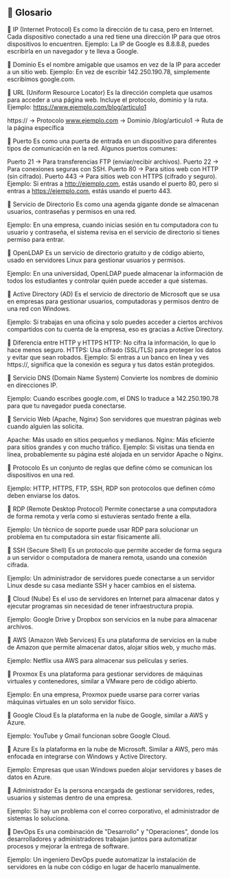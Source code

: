 ## 📑 Glosario

📌 IP (Internet Protocol)
Es como la dirección de tu casa, pero en Internet. Cada dispositivo conectado a una red tiene una dirección IP para que otros dispositivos lo encuentren.
Ejemplo: La IP de Google es 8.8.8.8, puedes escribirla en un navegador y te lleva a Google.

📌 Dominio
Es el nombre amigable que usamos en vez de la IP para acceder a un sitio web.
Ejemplo: En vez de escribir 142.250.190.78, simplemente escribimos google.com.

📌 URL (Uniform Resource Locator)
Es la dirección completa que usamos para acceder a una página web. Incluye el protocolo, dominio y la ruta.
Ejemplo: https://www.ejemplo.com/blog/articulo1

https:// → Protocolo
www.ejemplo.com → Dominio
/blog/articulo1 → Ruta de la página específica

📌 Puerto
Es como una puerta de entrada en un dispositivo para diferentes tipos de comunicación en la red. Algunos puertos comunes:

Puerto 21 → Para transferencias FTP (enviar/recibir archivos).
Puerto 22 → Para conexiones seguras con SSH.
Puerto 80 → Para sitios web con HTTP (sin cifrado).
Puerto 443 → Para sitios web con HTTPS (cifrado y seguro).
Ejemplo: Si entras a http://ejemplo.com, estás usando el puerto 80, pero si entras a https://ejemplo.com, estás usando el puerto 443.

📌 Servicio de Directorio
Es como una agenda gigante donde se almacenan usuarios, contraseñas y permisos en una red.

Ejemplo: En una empresa, cuando inicias sesión en tu computadora con tu usuario y contraseña, el sistema revisa en el servicio de directorio si tienes permiso para entrar.

📌 OpenLDAP
Es un servicio de directorio gratuito y de código abierto, usado en servidores Linux para gestionar usuarios y permisos.

Ejemplo: En una universidad, OpenLDAP puede almacenar la información de todos los estudiantes y controlar quién puede acceder a qué sistemas.

📌 Active Directory (AD)
Es el servicio de directorio de Microsoft que se usa en empresas para gestionar usuarios, computadoras y permisos dentro de una red con Windows.

Ejemplo: Si trabajas en una oficina y solo puedes acceder a ciertos archivos compartidos con tu cuenta de la empresa, eso es gracias a Active Directory.

📌 Diferencia entre HTTP y HTTPS
HTTP: No cifra la información, lo que lo hace menos seguro.
HTTPS: Usa cifrado (SSL/TLS) para proteger los datos y evitar que sean robados.
Ejemplo: Si entras a un banco en línea y ves https://, significa que la conexión es segura y tus datos están protegidos.

📌 Servicio DNS (Domain Name System)
Convierte los nombres de dominio en direcciones IP.

Ejemplo: Cuando escribes google.com, el DNS lo traduce a 142.250.190.78 para que tu navegador pueda conectarse.

📌 Servicio Web (Apache, Nginx)
Son servidores que muestran páginas web cuando alguien las solicita.

Apache: Más usado en sitios pequeños y medianos.
Nginx: Más eficiente para sitios grandes y con mucho tráfico.
Ejemplo: Si visitas una tienda en línea, probablemente su página esté alojada en un servidor Apache o Nginx.

📌 Protocolo
Es un conjunto de reglas que define cómo se comunican los dispositivos en una red.

Ejemplo: HTTP, HTTPS, FTP, SSH, RDP son protocolos que definen cómo deben enviarse los datos.

📌 RDP (Remote Desktop Protocol)
Permite conectarse a una computadora de forma remota y verla como si estuvieras sentado frente a ella.

Ejemplo: Un técnico de soporte puede usar RDP para solucionar un problema en tu computadora sin estar físicamente allí.

📌 SSH (Secure Shell)
Es un protocolo que permite acceder de forma segura a un servidor o computadora de manera remota, usando una conexión cifrada.

Ejemplo: Un administrador de servidores puede conectarse a un servidor Linux desde su casa mediante SSH y hacer cambios en el sistema.

📌 Cloud (Nube)
Es el uso de servidores en Internet para almacenar datos y ejecutar programas sin necesidad de tener infraestructura propia.

Ejemplo: Google Drive y Dropbox son servicios en la nube para almacenar archivos.

📌 AWS (Amazon Web Services)
Es una plataforma de servicios en la nube de Amazon que permite almacenar datos, alojar sitios web, y mucho más.

Ejemplo: Netflix usa AWS para almacenar sus películas y series.

📌 Proxmox
Es una plataforma para gestionar servidores de máquinas virtuales y contenedores, similar a VMware pero de código abierto.

Ejemplo: En una empresa, Proxmox puede usarse para correr varias máquinas virtuales en un solo servidor físico.

📌 Google Cloud
Es la plataforma en la nube de Google, similar a AWS y Azure.

Ejemplo: YouTube y Gmail funcionan sobre Google Cloud.

📌 Azure
Es la plataforma en la nube de Microsoft. Similar a AWS, pero más enfocada en integrarse con Windows y Active Directory.

Ejemplo: Empresas que usan Windows pueden alojar servidores y bases de datos en Azure.

📌 Administrador
Es la persona encargada de gestionar servidores, redes, usuarios y sistemas dentro de una empresa.

Ejemplo: Si hay un problema con el correo corporativo, el administrador de sistemas lo soluciona.

📌 DevOps
Es una combinación de "Desarrollo" y "Operaciones", donde los desarrolladores y administradores trabajan juntos para automatizar procesos y mejorar la entrega de software.

Ejemplo: Un ingeniero DevOps puede automatizar la instalación de servidores en la nube con código en lugar de hacerlo manualmente.
